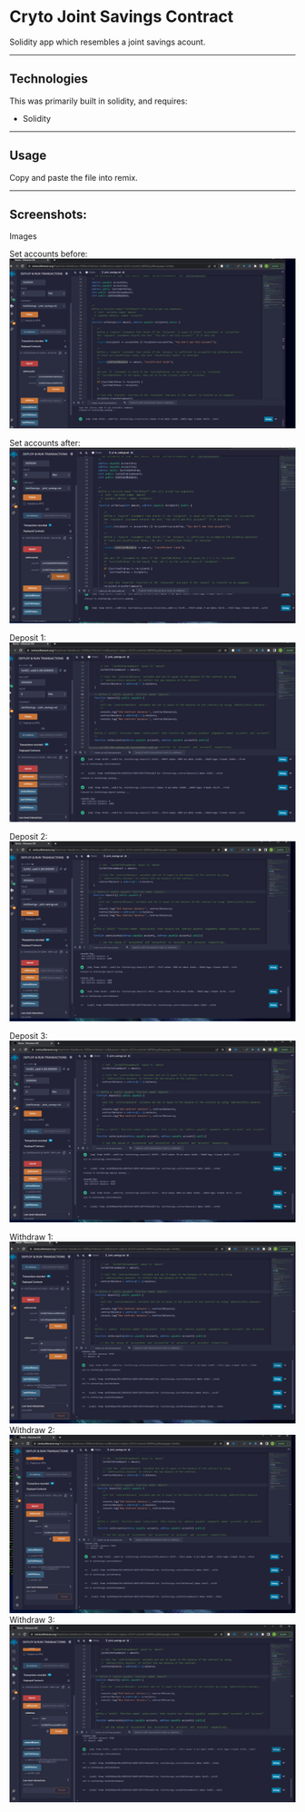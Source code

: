 # Cryto Joint Savings Contract


Solidity app which resembles a joint savings acount.

---

## Technologies
This was primarily built in solidity, and requires:
- Solidity

---

## Usage

   Copy and paste the file into remix.
   
   
---
## Screenshots:

Images

Set accounts before:
<img alt="sample image" src="https://raw.githubusercontent.com/jrossi237/crypto-joint-savings/main/setAccounts-Before.png">

Set accounts after:
<img alt="sample image" src="https://raw.githubusercontent.com/jrossi237/crypto-joint-savings/main/setAccountsAfter.png">

Deposit 1:
<img alt="sample image" src="https://raw.githubusercontent.com/jrossi237/crypto-joint-savings/main/deposit1.png">

Deposit 2:
<img alt="sample image" src="https://raw.githubusercontent.com/jrossi237/crypto-joint-savings/main/deposit2.png">

Deposit 3:
<img alt="sample image" src="https://raw.githubusercontent.com/jrossi237/crypto-joint-savings/main/deposit3.png">

Withdraw 1:
<img alt="sample image" src="https://raw.githubusercontent.com/jrossi237/crypto-joint-savings/main/withdraw1.png">
Withdraw 2:
<img alt="sample image" src="https://raw.githubusercontent.com/jrossi237/crypto-joint-savings/main/withdraw2.png">
Withdraw 3:
<img alt="sample image" src="https://raw.githubusercontent.com/jrossi237/crypto-joint-savings/main/withdraw3.png">
